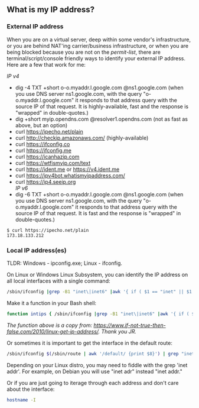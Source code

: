 ## What is my IP address?  

### External IP address  

When you are on a virtual server, deep within some vendor's infrastructure, or you are behind NAT'ing carrier/business infrastructure, or when you are being blocked because you are not on the *permit-list*, there are terminal/script/console friendly ways to identify your external IP address.  Here are a few that work for me:

*IP v4*  
* dig -4 TXT +short o-o.myaddr.l.google.com @ns1.google.com (when you use DNS server ns1.google.com, with the query "o-o.myaddr.l.google.com" it responds to that address query with the source IP of that request.  It is highly-available, fast and the response is "wrapped" in double-quotes.)  
* dig +short myip.opendns.com @resolver1.opendns.com (not as fast as above, but an option)  
* curl https://ipecho.net/plain  
* curl http://checkip.amazonaws.com/ (highly-available)  
* curl https://ifconfig.co  
* curl https://ifconfig.me  
* curl https://icanhazip.com  
* curl https://wtfismyip.com/text  
* curl https://ident.me or https://v4.ident.me  
* curl https://ipv4bot.whatismyipaddress.com/  
* curl https://ip4.seeip.org  
*IP v6*  
* dig -6 TXT +short o-o.myaddr.l.google.com @ns1.google.com (when you use DNS server ns1.google.com, with the query "o-o.myaddr.l.google.com" it responds to that address query with the source IP of that request.  It is fast and the response is "wrapped" in double-quotes.)  

```
$ curl https://ipecho.net/plain
173.18.133.212
```


### Local IP address(es)  

TLDR: Windows - ipconfig.exe; Linux - ifconfig.

On Linux or Windows Linux Subsystem, you can identify the IP address on all local interfaces with a single command:
```bash
/sbin/ifconfig |grep -B1 "inet\|inet6" |awk '{ if ( $1 == "inet" || $1 == "inet6" ) { print "  ",$2 } else if ( $1 != "inet" && $1 != "inet6" ) { print $1 } }'  
```
Make it a function in your Bash shell:
```bash
function intips { /sbin/ifconfig |grep -B1 "inet\|inet6" |awk '{ if ( $1 == "inet" || $1 == "inet6" ) { print "  ",$2 } else if ( $1 != "inet" && $1 != "inet6" ) { print $1 } }'; }
```
*The function above is a copy from: https://www.if-not-true-then-false.com/2010/linux-get-ip-address/.  Thank you JR.*

Or sometimes it is important to get the interface in the default route:

```bash
/sbin/ifconfig $(/sbin/route | awk '/default/ {print $8}') | grep "inet addr" | awk -F: '{print $2}' | awk '{print $1}'
```
Depending on your Linux distro, you may need to fiddle with the grep 'inet addr'.  For example, on Debian you will use "inet adr" instead "inet addr."

Or if you are just going to iterage through each address and don't care about the interface:
```bash
hostname -I
```



